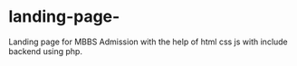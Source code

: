 # landing-page-
Landing page for MBBS Admission  with the help of html css js with  include backend using php.
